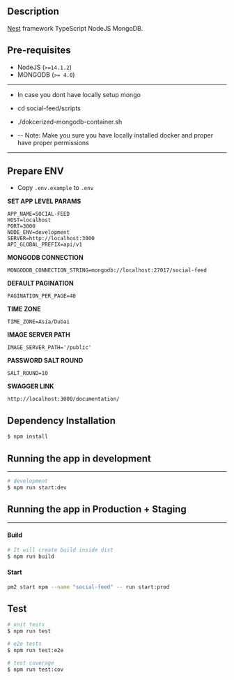 
## Description

[Nest](https://github.com/nestjs/nest) framework TypeScript NodeJS MongoDB.


## Pre-requisites
- NodeJS (`>=14.1.2`)
- MONGODB (`>= 4.0`)
--- 
- In case you dont have locally setup mongo
- cd social-feed/scripts
- ./dokcerized-mongodb-container.sh

- -- Note: Make you sure you have locally installed docker and proper have proper permissions
---

## Prepare ENV
* Copy `.env.example` to `.env`

**SET APP LEVEL PARAMS**
```shell script
APP_NAME=SOCIAL-FEED
HOST=localhost
PORT=3000
NODE_ENV=development
SERVER=http://localhost:3000
API_GLOBAL_PREFIX=api/v1
```

**MONGODB CONNECTION**
```shell script
MONGODDB_CONNECTION_STRING=mongodb://localhost:27017/social-feed
```
**DEFAULT PAGINATION**
```shell script
PAGINATION_PER_PAGE=40
```

**TIME ZONE**
```shell script
TIME_ZONE=Asia/Dubai
```

**IMAGE SERVER PATH**
```shell script
IMAGE_SERVER_PATH='/public'
```

**PASSWORD SALT ROUND**
```shell script
SALT_ROUND=10
```

**SWAGGER LINK**

```shell script
http://localhost:3000/documentation/
```

## Dependency Installation
```bash
$ npm install
```

## Running the app in development
---
```bash
# development 
$ npm run start:dev
```

## Running the app in Production + Staging
---
#### Build
```bash
# It will create build inside dist
$ npm run build 
```

#### Start
```bash
pm2 start npm --name "social-feed" -- run start:prod
```

## Test

```bash
# unit tests
$ npm run test

# e2e tests
$ npm run test:e2e

# test coverage
$ npm run test:cov
```
